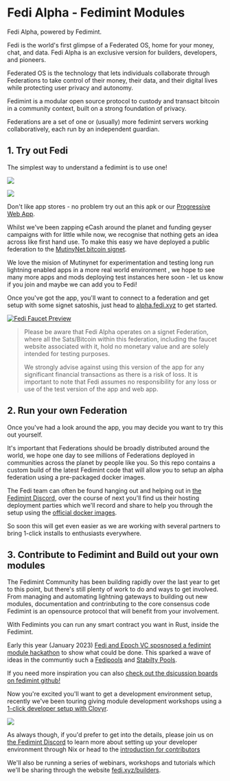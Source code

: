 # Fedi Alpha - Fedimint Modules

Fedi Alpha, powered by Fedimint.

Fedi is the world's first glimpse of a Federated OS, home for your money, chat, and data. Fedi Alpha is an exclusive version for builders, developers, and pioneers. 

Federated OS is the technology that lets individuals collaborate through Federations to take control of their money, their data, and their digital lives while protecting user privacy and autonomy.

Fedimint is a modular open source protocol to custody and transact bitcoin in a community context, built on a strong foundation of privacy.

Federations are a set of one or (usually) more fedimint servers working collaboratively, each run by an independent guardian. 

## 1. Try out Fedi

The simplest way to understand a fedimint is to use one!

<a href="https://testflight.apple.com/v1/app/6444390789?build=112780359" target="_blank"><picture><img src="https://github.com/fedibtc/fedi-alpha/assets/42595944/3ca2c7bc-1278-467a-94f8-da775851bbdd"></picture></a>

<a href="https://play.google.com/store/apps/details?id=com.fedimintreactnative&pli=1" target="_blank"><picture><img src="https://github.com/fedibtc/fedi-alpha/assets/42595944/7145aa21-cb2b-432b-878c-a6b863f1a779"></picture></a>

Don't like app stores - no problem try out an this apk or our [Progressive Web App](app.v0.fedi.xyz). 

Whilst we've been zapping eCash around the planet and funding geyser campaigns with for little while now, we recognise that nothing gets an idea across like first hand use. To make this easy we have deployed a public federation to the [MutinyNet bitcoin signet](https://blog.mutinywallet.com/mutinynet/).  

We love the mision of Mutinynet for experimentation and testing long run lightning enabled apps in a more real world environment , we hope to see many more apps and mods deploying test instances here soon - let us know if you join and maybe we can add you to Fedi!

Once you've got the app, you'll want to connect to a federation and get setup with some signet satoshis, just head to [alpha.fedi.xyz](https://alpha.fedi.xyz) to get started.

<a href="https://alpha.fedi.xyz" target="_blank"><picture>![Fedi Faucet Preview](https://github.com/fedibtc/fedi-alpha/assets/42595944/60a53bdb-3236-40fa-a835-ef8d682ce8da)</picture></a>

> Please be aware that Fedi Alpha operates on a signet Federation, where all the Sats/Bitcoin within this federation, including the faucet website associated with it, hold no monetary value and are solely intended for testing purposes.
>
> We strongly advise against using this version of the app for any significant financial transactions as there is a risk of loss. It is important to note that Fedi assumes no responsibility for any loss or use of the test version of the app and web app.

## 2. Run your own Federation

Once you've had a look around the app, you may decide you want to try this out yourself.

It's important that Federations should be broadly distributed around the world, we hope one day to see millions of Federations deployed in communities across the planet by people like you.  So this repo contains a custom build of the latest Fedimint code that will allow you to setup an alpha federation using a pre-packaged docker images. 

The Fedi team can often be found hanging out and helping out in [the Fedimint Discord](https://discord.gg/Nz6jUj4q), over the course of next you'll find us their hosting deployment parties which we'll record and share to help you through the setup using the [official docker images](https://hub.docker.com/u/fedimint). 

So soon this will get even easier as we are working with several partners to bring 1-click installs to enthusiasts everywhere.

## 3. Contribute to Fedimint and Build out your own modules

The Fedimint Community has been building rapidly over the last year to get to this point, but there's still plenty of work to do and ways to get involved. From managing and automating lightning gateways to building out new modules, documentation and contrinbuting to the core consensus code Fedimint is an opensource protocol that will benefit from your involvement. 

With Fedimints you can run any smart contract you want in Rust, inside the Fedimint.

Early this year (January 2023) [Fedi and Epoch VC sposnosed a fedimint module hackathon](https://www.fedi.xyz/blog/fedimint-hackaton-winners) to show what could be done. This sparked a wave of ideas in the communtiy such a [Fedipools](https://www.discreetlog.com/fedipool/) and [Stabilty Pools](https://thebitcoinmanual.com/articles/fedimint-stability-pool/). 

If you need more inspiration you can also [check out the dsicussion boards on fedimint github!](https://github.com/fedimint/fedimint/discussions)

Now you're excited you'll want to get a development environment setup, recently we've been touring giving module development workshops using a [1-click developer setup with Clovyr](https://clovyr.app/instant/code-fedimint).

<a href="https://clovyr.app/instant/code-fedimint" target="_blank"><picture><img src="https://github.com/fedibtc/fedi-alpha/assets/42595944/279505fc-4d2c-419b-a178-62915d4f044f"></picture></a>

As always though, if you'd prefer to get into the details, please join us on [the Fedimint Discord](https://discord.gg/Nz6jUj4q) to learn more about setting up your developer environment through Nix or head to the [introduction for contributors](https://github.com/fedibtc/fedimint-fedi/blob/master/docs/contributing.md)

We'll also be running a series of webinars, workshops and tutorials which we'll be sharing through the website [fedi.xyz/builders](https://fedi.xyz/builders).
